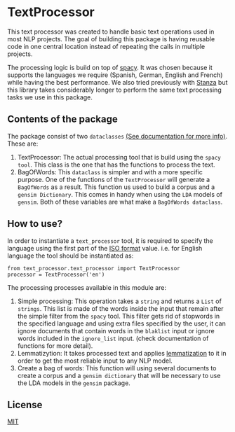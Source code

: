 # TextProcessor
This text processor was created to handle basic text operations used in most NLP projects. The goal of building this package is having reusable code in one central location instead of repeating the calls in multiple projects. 

The processing logic is build on top of <a href="https://spacy.io">spacy</a>. It was chosen because it supports the languages we require (Spanish, German, English and French) while having the best performance. We also tried previously with <a href="https://stanfordnlp.github.io/stanza/">Stanza</a> but this library takes considerably longer to perform the same text processing tasks we use in this package.

## Contents of the package
The package consist of two `dataclasses` <a href="https://docs.python.org/3/library/dataclasses.html">(See documentation for more info)</a>. These are:
1. TextProcessor: The actual processing tool that is build using the `spacy tool`. This class is the one that has the functions to process the text.
2. BagOfWords: This `dataclass` is simpler and with a more specific purpose. One of the functions of the `TextProcessor` will generate a `BagOfWords` as a result. This function us used to build a corpus and a `gensim Dictionary`. This comes in handy when using the `LDA` models of `gensim`. Both of these variables are what make a `BagOfWords dataclass`.

## How to use?

In order to instantiate a `text_processor` tool, it is required to specify the language using the first part of the <a href="http://www.lingoes.net/en/translator/langcode.htm">ISO format</a> value. i.e. for English language the tool should be instantiated as:

```
from text_processor.text_processor import TextProcessor
processor = TextProcessor('en')
```

The processing processes available in this module are:
1. Simple processing: This operation takes a `string` and returns a `List` of `strings`. This list is made of the words inside the input that remain after the simple filter from the `spacy` tool. This filter gets rid of stopwords in the specified language and using extra files specified by the user, it can ignore documents that contain words in the `blaklist` input or ignore words included in the `ignore_list` input. (check documentation of functions for more detail).
2. Lemmatizytion: It takes processed text and applies <a href="https://en.wikipedia.org/wiki/Lemmatisation">lemmatization</a> to it in order to get the most reliable input to any NLP model.
3. Create a bag of words: This function will using several documents to create a corpus and a `gensim dictionary` that will be necessary to use the LDA models in the `gensim` package.


## License
<a href="https://choosealicense.com/licenses/mit/">MIT</a>
